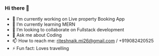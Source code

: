 ### Hi there 👋




- 🔭 I’m currently working on Live property Booking App
- 🌱 I’m currently learning MERN
- 👯 I’m looking to collaborate on Fullstack development
- 💬 Ask me about Coding
- 📫 How to reach me: riteshnaik.mi26@gmail.com / +919082420525
- ⚡ Fun fact: Loves travelling

